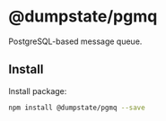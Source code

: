 # @dumpstate/pgmq

PostgreSQL-based message queue.

## Install

Install package:

```sh
npm install @dumpstate/pgmq --save
```
